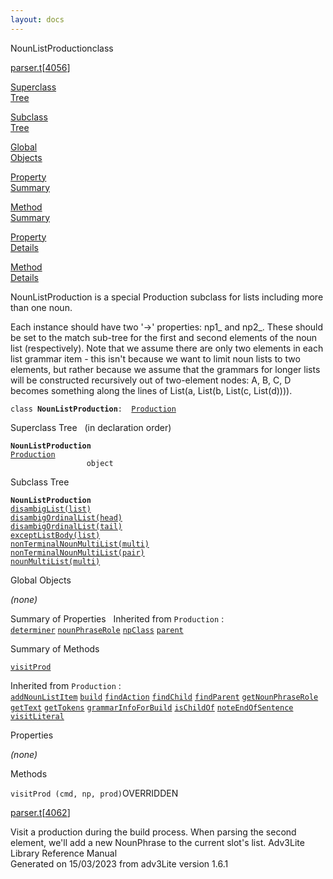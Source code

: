 ```yaml
---
layout: docs
---
```

<span class="title">NounListProduction</span><span class="type">class</span>

[parser.t](../file/parser.t.html)\[[4056](../source/parser.t.html#4056)\]

[Superclass  
Tree](#_SuperClassTree_)

[Subclass  
Tree](#_SubClassTree_)

[Global  
Objects](#_ObjectSummary_)

[Property  
Summary](#_PropSummary_)

[Method  
Summary](#_MethodSummary_)

[Property  
Details](#_Properties_)

[Method  
Details](#_Methods_)



NounListProduction is a special Production subclass for lists including
more than one noun.

Each instance should have two '-\>' properties: np1\_ and np2\_. These
should be set to the match sub-tree for the first and second elements of
the noun list (respectively). Note that we assume there are only two
elements in each list grammar item - this isn't because we want to limit
noun lists to two elements, but rather because we assume that the
grammars for longer lists will be constructed recursively out of
two-element nodes: A, B, C, D becomes something along the lines of
List(a, List(b, List(c, List(d)))).

`class `**`NounListProduction`**` :   `[`Production`](../object/Production.html)



<span id="_SuperClassTree_"></span>



<span class="hdln">Superclass Tree</span>   (in declaration order)



**`NounListProduction`**  
[`Production`](../object/Production.html)  
`                 object`  
<span id="_SubClassTree_"></span>



<span class="hdln">Subclass Tree</span>  



**`NounListProduction`**  
[`disambigList(list)`](../object/disambigList(list).html)  
[`disambigOrdinalList(head)`](../object/disambigOrdinalList(head).html)  
[`disambigOrdinalList(tail)`](../object/disambigOrdinalList(tail).html)  
[`exceptListBody(list)`](../object/exceptListBody(list).html)  
[`nonTerminalNounMultiList(multi)`](../object/nonTerminalNounMultiList(multi).html)  
[`nonTerminalNounMultiList(pair)`](../object/nonTerminalNounMultiList(pair).html)  
[`nounMultiList(multi)`](../object/nounMultiList(multi).html)  
<span id="_ObjectSummary_"></span>



<span class="hdln">Global Objects</span>  



*(none)* <span id="_PropSummary_"></span>



<span class="hdln">Summary of Properties</span>  
Inherited from `Production` :  
[`determiner`](../object/Production.html#determiner) [`nounPhraseRole`](../object/Production.html#nounPhraseRole) [`npClass`](../object/Production.html#npClass) [`parent`](../object/Production.html#parent)

<span id="_MethodSummary_"></span>



<span class="hdln">Summary of Methods</span>  



[`visitProd`](#visitProd)

Inherited from `Production` :  
[`addNounListItem`](../object/Production.html#addNounListItem) [`build`](../object/Production.html#build) [`findAction`](../object/Production.html#findAction) [`findChild`](../object/Production.html#findChild) [`findParent`](../object/Production.html#findParent) [`getNounPhraseRole`](../object/Production.html#getNounPhraseRole) [`getText`](../object/Production.html#getText) [`getTokens`](../object/Production.html#getTokens) [`grammarInfoForBuild`](../object/Production.html#grammarInfoForBuild) [`isChildOf`](../object/Production.html#isChildOf) [`noteEndOfSentence`](../object/Production.html#noteEndOfSentence) [`visitLiteral`](../object/Production.html#visitLiteral)

<span id="_Properties_"></span>



<span class="hdln">Properties</span>  



*(none)* <span id="_Methods_"></span>



<span class="hdln">Methods</span>  



<span id="visitProd"></span>

`visitProd (cmd, np, prod)`<span class="rem">OVERRIDDEN</span>

[parser.t](../file/parser.t.html)\[[4062](../source/parser.t.html#4062)\]



Visit a production during the build process. When parsing the second
element, we'll add a new NounPhrase to the current slot's list.
Adv3Lite Library Reference Manual  
Generated on 15/03/2023 from adv3Lite version 1.6.1


